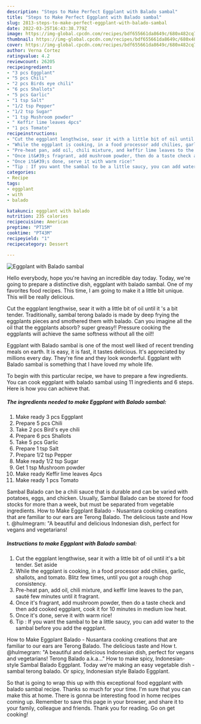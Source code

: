 ```yaml
---
description: "Steps to Make Perfect Eggplant with Balado sambal"
title: "Steps to Make Perfect Eggplant with Balado sambal"
slug: 2813-steps-to-make-perfect-eggplant-with-balado-sambal
date: 2022-03-25T16:43:38.779Z
image: https://img-global.cpcdn.com/recipes/bdf655661da8649c/680x482cq70/eggplant-with-balado-sambal-recipe-main-photo.jpg
thumbnail: https://img-global.cpcdn.com/recipes/bdf655661da8649c/680x482cq70/eggplant-with-balado-sambal-recipe-main-photo.jpg
cover: https://img-global.cpcdn.com/recipes/bdf655661da8649c/680x482cq70/eggplant-with-balado-sambal-recipe-main-photo.jpg
author: Verna Cortez
ratingvalue: 4.2
reviewcount: 26205
recipeingredient:
- "3 pcs Eggplant"
- "5 pcs Chili"
- "2 pcs Birds eye chili"
- "6 pcs Shallots"
- "5 pcs Garlic"
- "1 tsp Salt"
- "1/2 tsp Pepper"
- "1/2 tsp Sugar"
- "1 tsp Mushroom powder"
- " Keffir lime leaves 4pcs"
- "1 pcs Tomato"
recipeinstructions:
- "Cut the eggplant lengthwise, sear it with a little bit of oil until it&#39;s a bit tender. Set aside"
- "While the eggplant is cooking, in a food processor add chilies, garlic, shallots, and tomato. Blitz few times, until you got a rough chop consistency."
- "Pre-heat pan, add oil, chili mixture, and keffir lime leaves to the pan, sauté few minutes until it fragrant."
- "Once it&#39;s fragrant, add mushroom powder, then do a taste check and then add cooked eggplant, cook it for 10 minutes in medium low heat."
- "Once it&#39;s done, serve it with warm rice!"
- "Tip : If you want the sambal to be a little saucy, you can add water to the sambal before you add the eggplant."
categories:
- Recipe
tags:
- eggplant
- with
- balado

katakunci: eggplant with balado 
nutrition: 235 calories
recipecuisine: American
preptime: "PT15M"
cooktime: "PT43M"
recipeyield: "1"
recipecategory: Dessert

---
```



![Eggplant with Balado sambal](https://img-global.cpcdn.com/recipes/bdf655661da8649c/680x482cq70/eggplant-with-balado-sambal-recipe-main-photo.jpg)

Hello everybody, hope you're having an incredible day today. Today, we're going to prepare a distinctive dish, eggplant with balado sambal. One of my favorites food recipes. This time, I am going to make it a little bit unique. This will be really delicious.

Cut the eggplant lengthwise, sear it with a little bit of oil until it &#39;s a bit tender. Traditionally, sambal terong balado is made by deep frying the eggplants pieces and smothered them with balado. Can you imagine all the oil that the eggplants absorb? super greasy!! Pressure cooking the eggplants will achieve the same softness without all the oil!!

Eggplant with Balado sambal is one of the most well liked of recent trending meals on earth. It is easy, it is fast, it tastes delicious. It's appreciated by millions every day. They're fine and they look wonderful. Eggplant with Balado sambal is something that I have loved my whole life.


To begin with this particular recipe, we have to prepare a few ingredients. You can cook eggplant with balado sambal using 11 ingredients and 6 steps. Here is how you can achieve that.

<!--inarticleads1-->

##### The ingredients needed to make Eggplant with Balado sambal:

1. Make ready 3 pcs Eggplant
1. Prepare 5 pcs Chili
1. Take 2 pcs Bird&#39;s eye chili
1. Prepare 6 pcs Shallots
1. Take 5 pcs Garlic
1. Prepare 1 tsp Salt
1. Prepare 1/2 tsp Pepper
1. Make ready 1/2 tsp Sugar
1. Get 1 tsp Mushroom powder
1. Make ready  Keffir lime leaves 4pcs
1. Make ready 1 pcs Tomato


Sambal Balado can be a chili sauce that is durable and can be varied with potatoes, eggs, and chicken. Usually, Sambal Balado can be stored for food stocks for more than a week, but must be separated from vegetable ingredients. How to Make Eggplant Balado - Nusantara cooking creations that are familiar to our ears are Terong Balado. The delicious taste and How t. @hulmegram: &#34;A beautiful and delicious Indonesian dish, perfect for vegans and vegetarians! 

<!--inarticleads2-->

##### Instructions to make Eggplant with Balado sambal:

1. Cut the eggplant lengthwise, sear it with a little bit of oil until it&#39;s a bit tender. Set aside
1. While the eggplant is cooking, in a food processor add chilies, garlic, shallots, and tomato. Blitz few times, until you got a rough chop consistency.
1. Pre-heat pan, add oil, chili mixture, and keffir lime leaves to the pan, sauté few minutes until it fragrant.
1. Once it&#39;s fragrant, add mushroom powder, then do a taste check and then add cooked eggplant, cook it for 10 minutes in medium low heat.
1. Once it&#39;s done, serve it with warm rice!
1. Tip : If you want the sambal to be a little saucy, you can add water to the sambal before you add the eggplant.


How to Make Eggplant Balado - Nusantara cooking creations that are familiar to our ears are Terong Balado. The delicious taste and How t. @hulmegram: &#34;A beautiful and delicious Indonesian dish, perfect for vegans and vegetarians! Terong Balado a.k.a…&#34; How to make spicy, Indonesian-style Sambal Balado Eggplant. Today we&#39;re making an easy vegetable dish - sambal terong balado. Or spicy, Indonesian style Balado Eggplant. 

So that is going to wrap this up with this exceptional food eggplant with balado sambal recipe. Thanks so much for your time. I'm sure that you can make this at home. There is gonna be interesting food in home recipes coming up. Remember to save this page in your browser, and share it to your family, colleague and friends. Thank you for reading. Go on get cooking!
